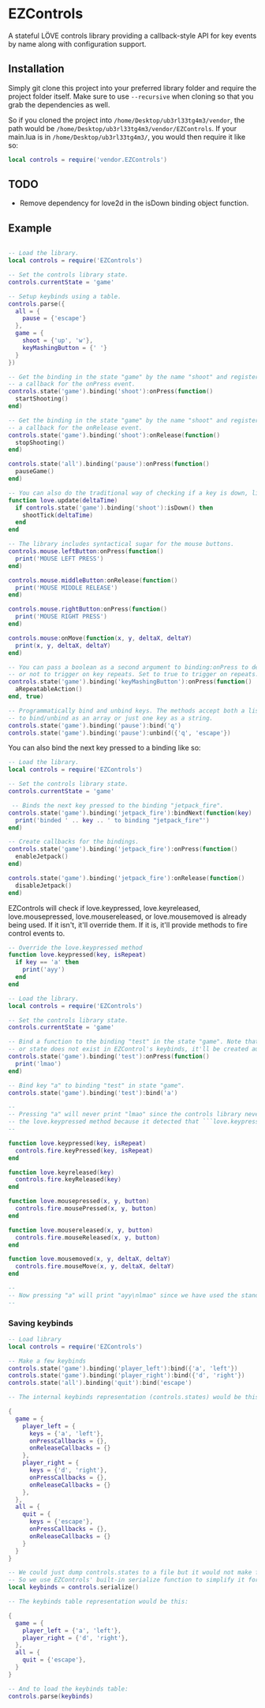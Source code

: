 # EZControls
A stateful LÖVE controls library providing a callback-style API for key events by name along with configuration support.

## Installation
Simply git clone this project into your preferred library folder and require the project folder itself. Make sure to use ```--recursive``` when cloning so that you grab the dependencies as well.

So if you cloned the project into ```/home/Desktop/ub3rl33tg4m3/vendor```, the path would be ```/home/Desktop/ub3rl33tg4m3/vendor/EZControls```. If your main.lua is in ```/home/Desktop/ub3rl33tg4m3/```, you would then require it like so:
```lua
local controls = require('vendor.EZControls')
```

## TODO
- Remove dependency for love2d in the isDown binding object function.

## Example
```lua

-- Load the library.
local controls = require('EZControls')

-- Set the controls library state.
controls.currentState = 'game'

-- Setup keybinds using a table.
controls.parse({
  all = {
    pause = {'escape'}
  },
  game = {
    shoot = {'up', 'w'},
    keyMashingButton = {' '}
  }
})

-- Get the binding in the state "game" by the name "shoot" and register
-- a callback for the onPress event.
controls.state('game').binding('shoot'):onPress(function()
  startShooting()
end)

-- Get the binding in the state "game" by the name "shoot" and register
-- a callback for the onRelease event.
controls.state('game').binding('shoot'):onRelease(function()
  stopShooting()
end)

controls.state('all').binding('pause'):onPress(function()
  pauseGame()
end)

-- You can also do the traditional way of checking if a key is down, like so:
function love.update(deltaTime)
  if controls.state('game').binding('shoot'):isDown() then
    shootTick(deltaTime)
  end
end

-- The library includes syntactical sugar for the mouse buttons.
controls.mouse.leftButton:onPress(function()
  print('MOUSE LEFT PRESS')
end)

controls.mouse.middleButton:onRelease(function()
  print('MOUSE MIDDLE RELEASE')
end)

controls.mouse.rightButton:onPress(function()
  print('MOUSE RIGHT PRESS')
end)

controls.mouse:onMove(function(x, y, deltaX, deltaY)
  print(x, y, deltaX, deltaY)
end)

-- You can pass a boolean as a second argument to binding:onPress to determine whether
-- or not to trigger on key repeats. Set to true to trigger on repeats. Defaults to false.
controls.state('game').binding('keyMashingButton'):onPress(function()
  aRepeatableAction()
end, true)

-- Programmatically bind and unbind keys. The methods accept both a list of keys
-- to bind/unbind as an array or just one key as a string.
controls.state('game').binding('pause'):bind('q')
controls.state('game').binding('pause'):unbind({'q', 'escape'})
```
You can also bind the next key pressed to a binding like so:
```lua
-- Load the library.
local controls = require('EZControls')

-- Set the controls library state.
controls.currentState = 'game'

 -- Binds the next key pressed to the binding "jetpack_fire".
controls.state('game').binding('jetpack_fire'):bindNext(function(key)
  print('binded ' .. key .. ' to binding "jetpack_fire"')
end)

-- Create callbacks for the bindings.
controls.state('game').binding('jetpack_fire'):onPress(function()
  enableJetpack()
end)

controls.state('game').binding('jetpack_fire'):onRelease(function()
  disableJetpack()
end)
```
EZControls will check if love.keypressed, love.keyreleased, love.mousepressed, love.mousereleased, or love.mousemoved is already being used. If it isn't, it'll override them. If it is, it'll provide methods to fire control events to.
```lua
-- Override the love.keypressed method
function love.keypressed(key, isRepeat)
  if key == 'a' then
    print('ayy')
  end
end

-- Load the library.
local controls = require('EZControls')

-- Set the controls library state.
controls.currentState = 'game'

-- Bind a function to the binding "test" in the state "game". Note that if the binding
-- or state does not exist in EZControl's keybinds, it'll be created automatically.
controls.state('game').binding('test'):onPress(function()
  print('lmao')
end)

-- Bind key "a" to binding "test" in state "game".
controls.state('game').binding('test'):bind('a')

--
-- Pressing "a" will never print "lmao" since the controls library never overriden
-- the love.keypressed method because it detected that ```love.keypressed``` was already overidden.
--

function love.keypressed(key, isRepeat)
  controls.fire.keyPressed(key, isRepeat)
end

function love.keyreleased(key)
  controls.fire.keyReleased(key)
end

function love.mousepressed(x, y, button)
  controls.fire.mousePressed(x, y, button)
end

function love.mousereleased(x, y, button)
  controls.fire.mouseReleased(x, y, button)
end

function love.mousemoved(x, y, deltaX, deltaY)
  controls.fire.mouseMove(x, y, deltaX, deltaY)
end

--
-- Now pressing "a" will print "ayy\nlmao" since we have used the standalone event functions.
--
```
### Saving keybinds
```lua
-- Load library
local controls = require('EZControls')

-- Make a few keybinds
controls.state('game').binding('player_left'):bind({'a', 'left'})
controls.state('game').binding('player_right'):bind({'d', 'right'})
controls.state('all').binding('quit'):bind('escape')

-- The internal keybinds representation (controls.states) would be this:

{
  game = {
    player_left = {
      keys = {'a', 'left'},
      onPressCallbacks = {},
      onReleaseCallbacks = {}
    },
    player_right = {
      keys = {'d', 'right'},
      onPressCallbacks = {},
      onReleaseCallbacks = {}
    },
  },
  all = {
    quit = {
      keys = {'escape'},
      onPressCallbacks = {},
      onReleaseCallbacks = {}
    }
  }
}

-- We could just dump controls.states to a file but it would not make for easy editing.
-- So we use EZControls' built-in serialize function to simplify it for saving.
local keybinds = controls.serialize()

-- The keybinds table representation would be this:

{
  game = {
    player_left = {'a', 'left'},
    player_right = {'d', 'right'},
  },
  all = {
    quit = {'escape'},
  }
}

-- And to load the keybinds table:
controls.parse(keybinds)
```
